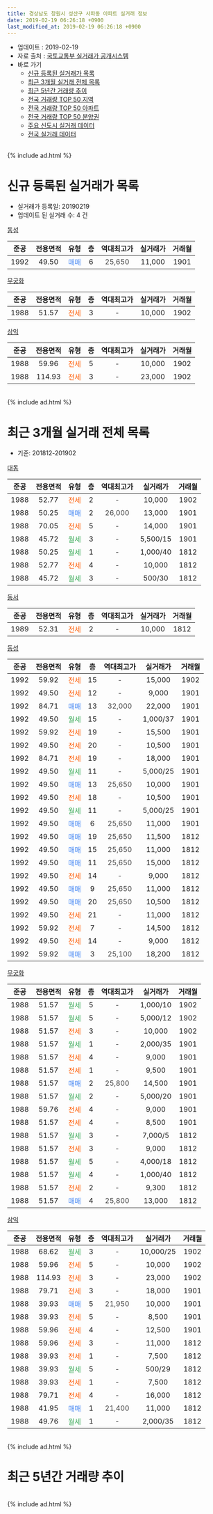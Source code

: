 ```yaml
---
title: 경상남도 창원시 성산구 사파동 아파트 실거래 정보
date: 2019-02-19 06:26:18 +0900
last_modified_at: 2019-02-19 06:26:18 +0900
---
```


* 업데이트 : 2019-02-19
* 자료 출처 : [국토교통부 실거래가 공개시스템](http://rt.molit.go.kr)
* 바로 가기
    * [신규 등록된 실거래가 목록](#신규-등록된-실거래가-목록)
    * [최근 3개월 실거래 전체 목록](#최근-3개월-실거래-전체-목록)
    * [최근 5년간 거래량 추이](#최근-5년간-거래량-추이)
    * [전국 거래량 TOP 50 지역](https://ayogom.github.io/apt-trade-info/최근-3개월-전국에서-가장-거래가-많이-발생한-지역)
    * [전국 거래량 TOP 50 아파트](https://ayogom.github.io/apt-trade-info/최근-3개월-전국에서-가장-거래가-많이-발생한-아파트)
    * [전국 거래량 TOP 50 분양권](https://ayogom.github.io/apt-trade-info/최근-3개월-전국에서-가장-거래가-많이-발생한-분양권)
    * [주요 신도시 실거래 데이터](https://ayogom.github.io/apt-trade-info/주요-신도시)
    * [전국 실거래 데이터](https://ayogom.github.io/apt-trade-info/전국)
<br>
{% include ad.html %}
<br>

# 신규 등록된 실거래가 목록
* 실거래가 등록일: 20190219
* 업데이트 된 실거래 수: 4 건


[동성](https://search.naver.com/search.naver?query=%EA%B2%BD%EC%83%81%EB%82%A8%EB%8F%84+%EC%B0%BD%EC%9B%90%EC%8B%9C+%EC%84%B1%EC%82%B0%EA%B5%AC+%EC%82%AC%ED%8C%8C%EB%8F%99+%EB%8F%99%EC%84%B1)

|준공|전용면적|유형|층|역대최고가|실거래가|거래월|
|:---:|:---:|:---:|:---:|:---:|:---:|:---:|
|1992|49.50|<span style="color:#4285f3">매매</span>|6|<span style="color:#444444">25,650</span>|11,000|1901|

[무궁화](https://search.naver.com/search.naver?query=%EA%B2%BD%EC%83%81%EB%82%A8%EB%8F%84+%EC%B0%BD%EC%9B%90%EC%8B%9C+%EC%84%B1%EC%82%B0%EA%B5%AC+%EC%82%AC%ED%8C%8C%EB%8F%99+%EB%AC%B4%EA%B6%81%ED%99%94)

|준공|전용면적|유형|층|역대최고가|실거래가|거래월|
|:---:|:---:|:---:|:---:|:---:|:---:|:---:|
|1988|51.57|<span style="color:#ff5a00">전세</span>|3|<span style="color:#444444">-</span>|10,000|1902|

[삼익](https://search.naver.com/search.naver?query=%EA%B2%BD%EC%83%81%EB%82%A8%EB%8F%84+%EC%B0%BD%EC%9B%90%EC%8B%9C+%EC%84%B1%EC%82%B0%EA%B5%AC+%EC%82%AC%ED%8C%8C%EB%8F%99+%EC%82%BC%EC%9D%B5)

|준공|전용면적|유형|층|역대최고가|실거래가|거래월|
|:---:|:---:|:---:|:---:|:---:|:---:|:---:|
|1988|59.96|<span style="color:#ff5a00">전세</span>|5|<span style="color:#444444">-</span>|10,000|1902|
|1988|114.93|<span style="color:#ff5a00">전세</span>|3|<span style="color:#444444">-</span>|23,000|1902|


<br>
{% include ad.html %}
<br>

# 최근 3개월 실거래 전체 목록
* 기준: 201812-201902


[대동](https://search.naver.com/search.naver?query=%EA%B2%BD%EC%83%81%EB%82%A8%EB%8F%84+%EC%B0%BD%EC%9B%90%EC%8B%9C+%EC%84%B1%EC%82%B0%EA%B5%AC+%EC%82%AC%ED%8C%8C%EB%8F%99+%EB%8C%80%EB%8F%99)

|준공|전용면적|유형|층|역대최고가|실거래가|거래월|
|:---:|:---:|:---:|:---:|:---:|:---:|:---:|
|1988|52.77|<span style="color:#ff5a00">전세</span>|2|<span style="color:#444444">-</span>|10,000|1902|
|1988|50.25|<span style="color:#4285f3">매매</span>|2|<span style="color:#444444">26,000</span>|13,000|1901|
|1988|70.05|<span style="color:#ff5a00">전세</span>|5|<span style="color:#444444">-</span>|14,000|1901|
|1988|45.72|<span style="color:#34a853">월세</span>|3|<span style="color:#444444">-</span>|5,500/15|1901|
|1988|50.25|<span style="color:#34a853">월세</span>|1|<span style="color:#444444">-</span>|1,000/40|1812|
|1988|52.77|<span style="color:#ff5a00">전세</span>|4|<span style="color:#444444">-</span>|10,000|1812|
|1988|45.72|<span style="color:#34a853">월세</span>|3|<span style="color:#444444">-</span>|500/30|1812|

[동서](https://search.naver.com/search.naver?query=%EA%B2%BD%EC%83%81%EB%82%A8%EB%8F%84+%EC%B0%BD%EC%9B%90%EC%8B%9C+%EC%84%B1%EC%82%B0%EA%B5%AC+%EC%82%AC%ED%8C%8C%EB%8F%99+%EB%8F%99%EC%84%9C)

|준공|전용면적|유형|층|역대최고가|실거래가|거래월|
|:---:|:---:|:---:|:---:|:---:|:---:|:---:|
|1989|52.31|<span style="color:#ff5a00">전세</span>|2|<span style="color:#444444">-</span>|10,000|1812|

[동성](https://search.naver.com/search.naver?query=%EA%B2%BD%EC%83%81%EB%82%A8%EB%8F%84+%EC%B0%BD%EC%9B%90%EC%8B%9C+%EC%84%B1%EC%82%B0%EA%B5%AC+%EC%82%AC%ED%8C%8C%EB%8F%99+%EB%8F%99%EC%84%B1)

|준공|전용면적|유형|층|역대최고가|실거래가|거래월|
|:---:|:---:|:---:|:---:|:---:|:---:|:---:|
|1992|59.92|<span style="color:#ff5a00">전세</span>|15|<span style="color:#444444">-</span>|15,000|1902|
|1992|49.50|<span style="color:#ff5a00">전세</span>|12|<span style="color:#444444">-</span>|9,000|1901|
|1992|84.71|<span style="color:#4285f3">매매</span>|13|<span style="color:#444444">32,000</span>|22,000|1901|
|1992|49.50|<span style="color:#34a853">월세</span>|15|<span style="color:#444444">-</span>|1,000/37|1901|
|1992|59.92|<span style="color:#ff5a00">전세</span>|19|<span style="color:#444444">-</span>|15,500|1901|
|1992|49.50|<span style="color:#ff5a00">전세</span>|20|<span style="color:#444444">-</span>|10,500|1901|
|1992|84.71|<span style="color:#ff5a00">전세</span>|19|<span style="color:#444444">-</span>|18,000|1901|
|1992|49.50|<span style="color:#34a853">월세</span>|11|<span style="color:#444444">-</span>|5,000/25|1901|
|1992|49.50|<span style="color:#4285f3">매매</span>|13|<span style="color:#444444">25,650</span>|10,000|1901|
|1992|49.50|<span style="color:#ff5a00">전세</span>|18|<span style="color:#444444">-</span>|10,500|1901|
|1992|49.50|<span style="color:#34a853">월세</span>|11|<span style="color:#444444">-</span>|5,000/25|1901|
|1992|49.50|<span style="color:#4285f3">매매</span>|6|<span style="color:#444444">25,650</span>|11,000|1901|
|1992|49.50|<span style="color:#4285f3">매매</span>|19|<span style="color:#444444">25,650</span>|11,500|1812|
|1992|49.50|<span style="color:#4285f3">매매</span>|15|<span style="color:#444444">25,650</span>|11,000|1812|
|1992|49.50|<span style="color:#4285f3">매매</span>|11|<span style="color:#444444">25,650</span>|15,000|1812|
|1992|49.50|<span style="color:#ff5a00">전세</span>|14|<span style="color:#444444">-</span>|9,000|1812|
|1992|49.50|<span style="color:#4285f3">매매</span>|9|<span style="color:#444444">25,650</span>|11,000|1812|
|1992|49.50|<span style="color:#4285f3">매매</span>|20|<span style="color:#444444">25,650</span>|10,500|1812|
|1992|49.50|<span style="color:#ff5a00">전세</span>|21|<span style="color:#444444">-</span>|11,000|1812|
|1992|59.92|<span style="color:#ff5a00">전세</span>|7|<span style="color:#444444">-</span>|14,500|1812|
|1992|49.50|<span style="color:#ff5a00">전세</span>|14|<span style="color:#444444">-</span>|9,000|1812|
|1992|59.92|<span style="color:#4285f3">매매</span>|3|<span style="color:#444444">25,100</span>|18,200|1812|

[무궁화](https://search.naver.com/search.naver?query=%EA%B2%BD%EC%83%81%EB%82%A8%EB%8F%84+%EC%B0%BD%EC%9B%90%EC%8B%9C+%EC%84%B1%EC%82%B0%EA%B5%AC+%EC%82%AC%ED%8C%8C%EB%8F%99+%EB%AC%B4%EA%B6%81%ED%99%94)

|준공|전용면적|유형|층|역대최고가|실거래가|거래월|
|:---:|:---:|:---:|:---:|:---:|:---:|:---:|
|1988|51.57|<span style="color:#34a853">월세</span>|5|<span style="color:#444444">-</span>|1,000/10|1902|
|1988|51.57|<span style="color:#34a853">월세</span>|5|<span style="color:#444444">-</span>|5,000/12|1902|
|1988|51.57|<span style="color:#ff5a00">전세</span>|3|<span style="color:#444444">-</span>|10,000|1902|
|1988|51.57|<span style="color:#34a853">월세</span>|1|<span style="color:#444444">-</span>|2,000/35|1901|
|1988|51.57|<span style="color:#ff5a00">전세</span>|4|<span style="color:#444444">-</span>|9,000|1901|
|1988|51.57|<span style="color:#ff5a00">전세</span>|1|<span style="color:#444444">-</span>|9,500|1901|
|1988|51.57|<span style="color:#4285f3">매매</span>|2|<span style="color:#444444">25,800</span>|14,500|1901|
|1988|51.57|<span style="color:#34a853">월세</span>|2|<span style="color:#444444">-</span>|5,000/20|1901|
|1988|59.76|<span style="color:#ff5a00">전세</span>|4|<span style="color:#444444">-</span>|9,000|1901|
|1988|51.57|<span style="color:#ff5a00">전세</span>|4|<span style="color:#444444">-</span>|8,500|1901|
|1988|51.57|<span style="color:#34a853">월세</span>|3|<span style="color:#444444">-</span>|7,000/5|1812|
|1988|51.57|<span style="color:#ff5a00">전세</span>|3|<span style="color:#444444">-</span>|9,000|1812|
|1988|51.57|<span style="color:#34a853">월세</span>|5|<span style="color:#444444">-</span>|4,000/18|1812|
|1988|51.57|<span style="color:#34a853">월세</span>|4|<span style="color:#444444">-</span>|1,000/40|1812|
|1988|51.57|<span style="color:#ff5a00">전세</span>|2|<span style="color:#444444">-</span>|9,300|1812|
|1988|51.57|<span style="color:#4285f3">매매</span>|4|<span style="color:#444444">25,800</span>|13,000|1812|


<script async src="//pagead2.googlesyndication.com/pagead/js/adsbygoogle.js"></script>
<!-- 기본 -->
<ins class="adsbygoogle"
     style="display:block"
     data-ad-client="ca-pub-2446590836940007"
     data-ad-slot="1659523306"
     data-ad-format="auto"
     data-full-width-responsive="true"></ins>
<script>
(adsbygoogle = window.adsbygoogle || []).push({});
</script>


[삼익](https://search.naver.com/search.naver?query=%EA%B2%BD%EC%83%81%EB%82%A8%EB%8F%84+%EC%B0%BD%EC%9B%90%EC%8B%9C+%EC%84%B1%EC%82%B0%EA%B5%AC+%EC%82%AC%ED%8C%8C%EB%8F%99+%EC%82%BC%EC%9D%B5)

|준공|전용면적|유형|층|역대최고가|실거래가|거래월|
|:---:|:---:|:---:|:---:|:---:|:---:|:---:|
|1988|68.62|<span style="color:#34a853">월세</span>|3|<span style="color:#444444">-</span>|10,000/25|1902|
|1988|59.96|<span style="color:#ff5a00">전세</span>|5|<span style="color:#444444">-</span>|10,000|1902|
|1988|114.93|<span style="color:#ff5a00">전세</span>|3|<span style="color:#444444">-</span>|23,000|1902|
|1988|79.71|<span style="color:#ff5a00">전세</span>|3|<span style="color:#444444">-</span>|18,000|1901|
|1988|39.93|<span style="color:#4285f3">매매</span>|5|<span style="color:#444444">21,950</span>|10,000|1901|
|1988|39.93|<span style="color:#ff5a00">전세</span>|5|<span style="color:#444444">-</span>|8,500|1901|
|1988|59.96|<span style="color:#ff5a00">전세</span>|4|<span style="color:#444444">-</span>|12,500|1901|
|1988|59.96|<span style="color:#ff5a00">전세</span>|3|<span style="color:#444444">-</span>|11,000|1812|
|1988|39.93|<span style="color:#ff5a00">전세</span>|1|<span style="color:#444444">-</span>|7,500|1812|
|1988|39.93|<span style="color:#34a853">월세</span>|5|<span style="color:#444444">-</span>|500/29|1812|
|1988|39.93|<span style="color:#ff5a00">전세</span>|1|<span style="color:#444444">-</span>|7,500|1812|
|1988|79.71|<span style="color:#ff5a00">전세</span>|4|<span style="color:#444444">-</span>|16,000|1812|
|1988|41.95|<span style="color:#4285f3">매매</span>|1|<span style="color:#444444">21,400</span>|11,000|1812|
|1988|49.76|<span style="color:#34a853">월세</span>|1|<span style="color:#444444">-</span>|2,000/35|1812|


<br>
{% include ad.html %}
<br>

# 최근 5년간 거래량 추이


<div style="width:100%;">
    <canvas id="deal_progress" height="200"></canvas>
</div>

<script>
new Chart(document.getElementById("deal_progress"), {
    type: 'line',
    data: {
        labels: ['201402','201403','201404','201405','201406','201407','201408','201409','201410','201411','201412','201501','201502','201503','201504','201505','201506','201507','201508','201509','201510','201511','201512','201601','201602','201603','201604','201605','201606','201607','201608','201609','201610','201611','201612','201701','201702','201703','201704','201705','201706','201707','201708','201709','201710','201711','201712','201801','201802','201803','201804','201805','201806','201807','201808','201809','201810','201811','201812','201901','201902'],
        datasets: [{
            label: '매매',
            pointRadius: 1,
            data: [57, 54, 37, 34, 51, 50, 54, 50, 53, 29, 30, 38, 29, 39, 60, 34, 25, 25, 26, 35, 26, 22, 13, 14, 10, 11, 16, 13, 12, 10, 13, 22, 15, 19, 11, 7, 9, 11, 14, 9, 12, 11, 15, 9, 9, 7, 5, 13, 8, 32, 17, 17, 18, 19, 19, 20, 34, 18, 8, 6, 0],
            borderColor: "rgba(255, 201, 14, 1)",
            backgroundColor: "rgba(255, 201, 14, 0.5)",
            fill: false,
            lineTension: 0
        },{
            label: '전월세',
            pointRadius: 1,
            data: [38, 49, 31, 33, 36, 34, 38, 36, 39, 23, 41, 39, 38, 57, 33, 25, 27, 21, 33, 29, 29, 27, 28, 25, 22, 30, 27, 12, 12, 24, 20, 23, 34, 26, 28, 17, 31, 30, 29, 19, 25, 17, 22, 22, 19, 17, 23, 39, 36, 41, 31, 27, 33, 28, 19, 23, 31, 18, 19, 19, 8],
            borderColor: "rgba(0, 141, 185, 1)",
            backgroundColor: "rgba(0, 141, 185, 0.5)",
            fill: false,
            lineTension: 0
        }
        ]
    },
    options: {
        responsive: true,
        title: {
            display: false
        },
        tooltips: {
            mode: 'index',
            intersect: false
        },
        hover: {
            mode: 'nearest',
            intersect: true
        },
        scales: {
            xAxes: [{
                display: true,
                scaleLabel: {
                    display: true,
                    labelString: '년/월'
                }
            }],
            yAxes: [{
                display: true,
                ticks: {
                    suggestedMin: 0,
                },
                scaleLabel: {
                    display: true,
                    labelString: '실거래 수'
                }
            }]
        }
    }
});

</script>


<br>
{% include ad.html %}
<br>

